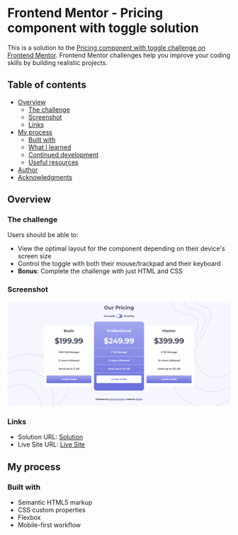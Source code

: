 # Frontend Mentor - Pricing component with toggle solution

This is a solution to the [Pricing component with toggle challenge on Frontend Mentor](https://www.frontendmentor.io/challenges/pricing-component-with-toggle-8vPwRMIC). Frontend Mentor challenges help you improve your coding skills by building realistic projects. 

## Table of contents

- [Overview](#overview)
  - [The challenge](#the-challenge)
  - [Screenshot](#screenshot)
  - [Links](#links)
- [My process](#my-process)
  - [Built with](#built-with)
  - [What I learned](#what-i-learned)
  - [Continued development](#continued-development)
  - [Useful resources](#useful-resources)
- [Author](#author)
- [Acknowledgments](#acknowledgments)

## Overview

### The challenge

Users should be able to:

- View the optimal layout for the component depending on their device's screen size
- Control the toggle with both their mouse/trackpad and their keyboard
- **Bonus**: Complete the challenge with just HTML and CSS

### Screenshot

![](./screenshots/screenshot.jpg)

### Links

- Solution URL: [Solution](https://www.frontendmentor.io/solutions/pricing-component-with-toggle-Skb0Ki379)
- Live Site URL: [Live Site](https://dbbuk.github.io/front-end_projects/pricing-component-with-toggle-master/)

## My process

### Built with

- Semantic HTML5 markup
- CSS custom properties
- Flexbox
- Mobile-first workflow

